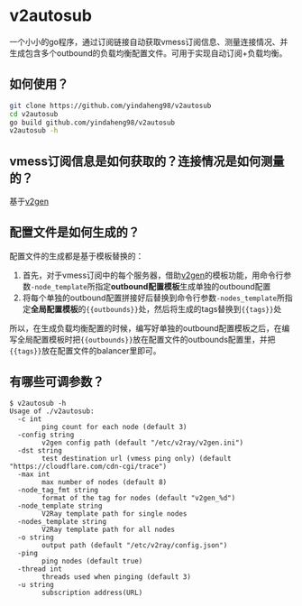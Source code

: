 # v2autosub

一个小小的go程序，通过订阅链接自动获取vmess订阅信息、测量连接情况、并生成包含多个outbound的负载均衡配置文件。可用于实现自动订阅+负载均衡。

## 如何使用？

```sh
git clone https://github.com/yindaheng98/v2autosub
cd v2autosub
go build github.com/yindaheng98/v2autosub
v2autosub -h
```

## vmess订阅信息是如何获取的？连接情况是如何测量的？

基于[v2gen](https://github.com/iochen/v2gen)

## 配置文件是如何生成的？

配置文件的生成都是基于模板替换的：

1. 首先，对于vmess订阅中的每个服务器，借助[v2gen](https://github.com/iochen/v2gen)的模板功能，用命令行参数`-node_template`所指定**outbound配置模板**生成单独的outbound配置
2. 将每个单独的outbound配置拼接好后替换到命令行参数`-nodes_template`所指定**全局配置模板**的`{{outbounds}}`处，然后将生成的tags替换到`{{tags}}`处

所以，在生成负载均衡配置的时候，编写好单独的outbound配置模板之后，在编写全局配置模板时把`{{outbounds}}`放在配置文件的outbounds配置里，并把`{{tags}}`放在配置文件的balancer里即可。

## 有哪些可调参数？

```
$ v2autosub -h
Usage of ./v2autosub:
  -c int
    	ping count for each node (default 3)
  -config string
    	v2gen config path (default "/etc/v2ray/v2gen.ini")
  -dst string
    	test destination url (vmess ping only) (default "https://cloudflare.com/cdn-cgi/trace")
  -max int
    	max number of nodes (default 8)
  -node_tag_fmt string
    	format of the tag for nodes (default "v2gen_%d")
  -node_template string
    	V2Ray template path for single nodes
  -nodes_template string
    	V2Ray template path for all nodes
  -o string
    	output path (default "/etc/v2ray/config.json")
  -ping
    	ping nodes (default true)
  -thread int
    	threads used when pinging (default 3)
  -u string
    	subscription address(URL)

```
